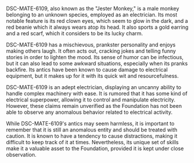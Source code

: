 DSC-MATE-6109, also known as the "Jester Monkey," is a male monkey belonging to an unknown species, employed as an electrician. Its most notable feature is its red clown eyes, which seem to glow in the dark, and a red beanie which it always wears atop its head. It also sports a gold earring and a red scarf, which it considers to be its lucky charm.

DSC-MATE-6109 has a mischievous, prankster personality and enjoys making others laugh. It often acts out, cracking jokes and telling funny stories in order to lighten the mood. Its sense of humor can be infectious, but it can also lead to some awkward situations, especially when its pranks backfire. Its antics have been known to cause damage to electrical equipment, but it makes up for it with its quick wit and resourcefulness.

DSC-MATE-6109 is an adept electrician, displaying an uncanny ability to handle complex machinery with ease. It is rumored that it has some kind of electrical superpower, allowing it to control and manipulate electricity. However, these claims remain unverified as the Foundation has not been able to observe any anomalous behavior related to electrical activity.

While DSC-MATE-6109's antics may seem harmless, it is important to remember that it is still an anomalous entity and should be treated with caution. It is known to have a tendency to cause distractions, making it difficult to keep track of it at times. Nevertheless, its unique set of skills make it a valuable asset to the Foundation, provided it is kept under close observation.